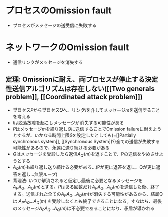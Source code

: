 # プロセスのOmission fault
- プロセスがメッセージの送受信に失敗する

# ネットワークのOmission fault
- 通信リンクがメッセージを消失する

## 定理: Omissionに耐え、両プロセスが停止する決定性送信アルゴリズムは存在しない([[Two generals problem]], [[Coordinated attack problem]])
- プロセス$P$からプロセス$Q$へ、リンク$l$を介してメッセージ$m$を送信することを考える
- $l$は脱落故障を起こしメッセージが消失する可能性がある
- $P$はメッセージ$m$を繰り返し$Q$に送信することでOmission failureに耐えようとするが、いかなる時間上限$\delta$を設定したとしても(=[[Partially synchronous system]], [[Synchronous System]]?)全ての送信が失敗する可能性があるので、永遠に送り続ける必要がある
- $Q$はメッセージを受診したら返信$A_Q(m)$を返すことで、Pの送信をやめさせようとする
- $A_Q(m)$も繰り返し送り続ける必要がある...(Pが更に返答を返し、Qが更に返答を返し…無限ループ)
- 背理法: いつか解消されると仮定し最後に必要となるメッセージを$A_P A_Q ... A_Q(m)$とする。$P$はある回数だけ$A_PA_Q...A_Q(m)$を送信した後、終了する。送信された全ての$A_P A_Q ... A_Q(m)$が消失する可能性があるから、結局Qは $A_P A_Q ... A_Q(m)$ を受診しなくとも終了できることになる。すなはち、最後のメッセージ$A_P A_Q ... A_Q(m)$は不必要であることになり、矛盾が導かれる